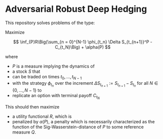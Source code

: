 # Adversarial Robust Deep Hedging

This repository solves problems of the type:

Maximize

$$
\inf_{P}R\Big(\sum_{n = 0}^{N-1} \phi_{t_n} \Delta S_{t_{n+1}}^P - C_{t_N}\Big) + \alpha(P)
$$

where 

- $P$ is a measure implying the dynamics of 
- a stock $S$ that
- can be traded on times $t_0, ..., t_{N-1}$ 
- with the strategy $\phi_{t_n}$ over the increment $\Delta S_{t_{n+1}} := S_{t_{n+1}} - S_{t_n}$ for all $N \in \lbrace 0, ..., N-1\rbrace$ to
- replicate an option with terminal payoff $C_{t_N}$

This should then maximize

- a utility functional $R$, which is
- penalized by $\alpha(P$), a penalty which is necessarily characterized as the function of the Sig-Wasserstein-distance of $P$ to some reference measure $Q$.